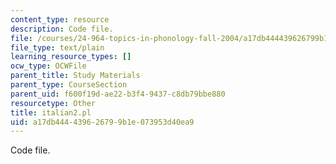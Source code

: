 ```yaml
---
content_type: resource
description: Code file.
file: /courses/24-964-topics-in-phonology-fall-2004/a17db444439626799b1e073953d40ea9_italian2.pl
file_type: text/plain
learning_resource_types: []
ocw_type: OCWFile
parent_title: Study Materials
parent_type: CourseSection
parent_uid: f600f19d-ae22-b3f4-9437-c8db79bbe880
resourcetype: Other
title: italian2.pl
uid: a17db444-4396-2679-9b1e-073953d40ea9
---
```

Code file.

